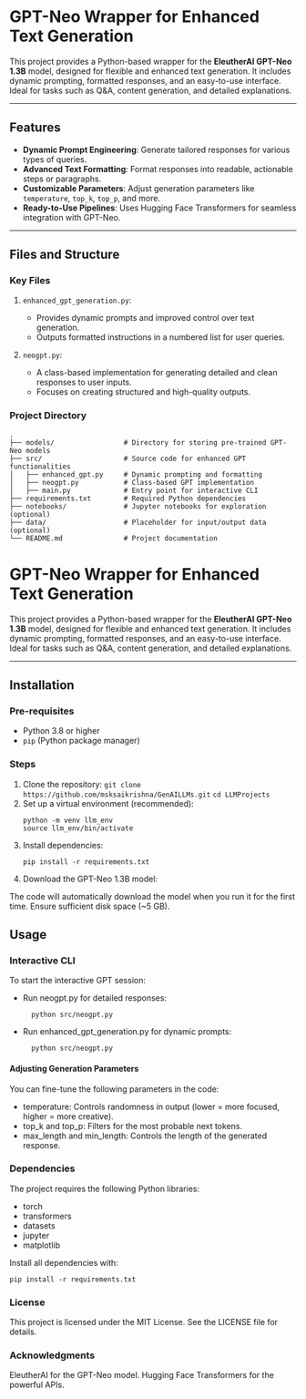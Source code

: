 # GPT-Neo Wrapper for Enhanced Text Generation

This project provides a Python-based wrapper for the **EleutherAI GPT-Neo 1.3B** model, designed for flexible and enhanced text generation. It includes dynamic prompting, formatted responses, and an easy-to-use interface. Ideal for tasks such as Q&A, content generation, and detailed explanations.

---

## Features

- **Dynamic Prompt Engineering**: Generate tailored responses for various types of queries.
- **Advanced Text Formatting**: Format responses into readable, actionable steps or paragraphs.
- **Customizable Parameters**: Adjust generation parameters like `temperature`, `top_k`, `top_p`, and more.
- **Ready-to-Use Pipelines**: Uses Hugging Face Transformers for seamless integration with GPT-Neo.

---

## Files and Structure

### **Key Files**
1. `enhanced_gpt_generation.py`: 
   - Provides dynamic prompts and improved control over text generation.
   - Outputs formatted instructions in a numbered list for user queries.

2. `neogpt.py`:
   - A class-based implementation for generating detailed and clean responses to user inputs.
   - Focuses on creating structured and high-quality outputs.

### **Project Directory**
```plaintext
.
├── models/                 # Directory for storing pre-trained GPT-Neo models
├── src/                    # Source code for enhanced GPT functionalities
│   ├── enhanced_gpt.py     # Dynamic prompting and formatting
│   ├── neogpt.py           # Class-based GPT implementation
│   ├── main.py             # Entry point for interactive CLI
├── requirements.txt        # Required Python dependencies
├── notebooks/              # Jupyter notebooks for exploration (optional)
├── data/                   # Placeholder for input/output data (optional)
└── README.md               # Project documentation

```

# GPT-Neo Wrapper for Enhanced Text Generation

This project provides a Python-based wrapper for the **EleutherAI GPT-Neo 1.3B** model, designed for flexible and enhanced text generation. It includes dynamic prompting, formatted responses, and an easy-to-use interface. Ideal for tasks such as Q&A, content generation, and detailed explanations.

---

## Installation

### Pre-requisites
- Python 3.8 or higher
- `pip` (Python package manager)

### Steps

1. Clone the repository:
    ``` git clone https://github.com/msksaikrishna/GenAILLMs.git ``` 
    ```cd LLMProjects```
2. Set up a virtual environment (recommended):
    ```
    python -m venv llm_env
    source llm_env/bin/activate
    ```
3. Install dependencies:
    ```
    pip install -r requirements.txt
    ```
4. Download the GPT-Neo 1.3B model:

The code will automatically download the model when you run it for the first time.
Ensure sufficient disk space (~5 GB).

## Usage
### Interactive CLI
To start the interactive GPT session:

- Run neogpt.py for detailed responses:

        
        python src/neogpt.py
- Run enhanced_gpt_generation.py for dynamic prompts:
        
        python src/neogpt.py
        
#### Adjusting Generation Parameters
You can fine-tune the following parameters in the code:

- temperature: Controls randomness in output (lower = more focused, higher = more creative).
- top_k and top_p: Filters for the most probable next tokens.
- max_length and min_length: Controls the length of the generated response.

### Dependencies

The project requires the following Python libraries:

- torch
- transformers
- datasets
- jupyter
- matplotlib

Install all dependencies with:

```pip install -r requirements.txt```

### License
This project is licensed under the MIT License. See the LICENSE file for details.

### Acknowledgments
EleutherAI for the GPT-Neo model.
Hugging Face Transformers for the powerful APIs.

